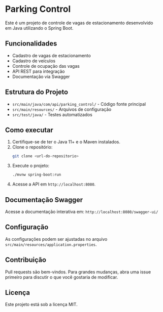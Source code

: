 # Parking Control

Este é um projeto de controle de vagas de estacionamento desenvolvido em Java utilizando o Spring Boot.

## Funcionalidades
- Cadastro de vagas de estacionamento
- Cadastro de veículos
- Controle de ocupação das vagas
- API REST para integração
- Documentação via Swagger

## Estrutura do Projeto
- `src/main/java/com/api/parking_control/` - Código fonte principal
- `src/main/resources/` - Arquivos de configuração
- `src/test/java/` - Testes automatizados

## Como executar
1. Certifique-se de ter o Java 11+ e o Maven instalados.
2. Clone o repositório:
   ```sh
   git clone <url-do-repositorio>
   ```
3. Execute o projeto:
   ```sh
   ./mvnw spring-boot:run
   ```
4. Acesse a API em `http://localhost:8080`.

## Documentação Swagger
Acesse a documentação interativa em: `http://localhost:8080/swagger-ui/`

## Configuração
As configurações podem ser ajustadas no arquivo `src/main/resources/application.properties`.

## Contribuição
Pull requests são bem-vindos. Para grandes mudanças, abra uma issue primeiro para discutir o que você gostaria de modificar.

## Licença
Este projeto está sob a licença MIT.